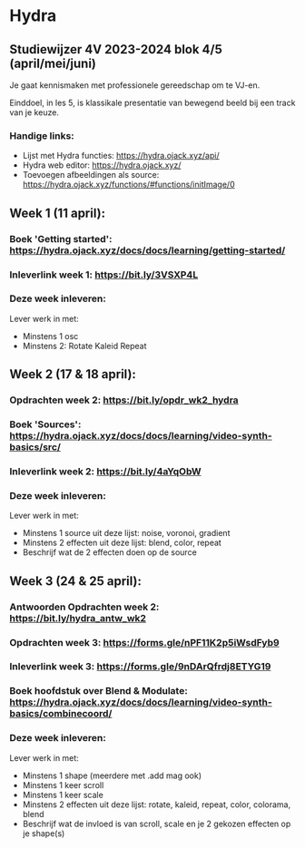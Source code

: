 
# Hydra

## Studiewijzer 4V 2023-2024 blok 4/5 (april/mei/juni)

Je gaat kennismaken met professionele gereedschap om te VJ-en.

Einddoel, in les 5, is klassikale presentatie van bewegend beeld bij een track van je keuze.

### Handige links:

- Lijst met Hydra functies: https://hydra.ojack.xyz/api/
- Hydra web editor: https://hydra.ojack.xyz/
- Toevoegen afbeeldingen als source: https://hydra.ojack.xyz/functions/#functions/initImage/0

## Week 1 (11 april):

### Boek 'Getting started': https://hydra.ojack.xyz/docs/docs/learning/getting-started/

### Inleverlink week 1: https://bit.ly/3VSXP4L

### Deze week inleveren: 

Lever werk in met:
- Minstens 1 osc
- Minstens 2:
    Rotate
    Kaleid 
    Repeat

  

## Week 2 (17 & 18 april):

### Opdrachten week 2: https://bit.ly/opdr_wk2_hydra

### Boek 'Sources': https://hydra.ojack.xyz/docs/docs/learning/video-synth-basics/src/

### Inleverlink week 2: https://bit.ly/4aYqObW



### Deze week inleveren:

Lever werk in met:
- Minstens 1 source uit deze lijst: noise, voronoi, gradient
- Minstens 2 effecten uit deze lijst: blend, color, repeat
- Beschrijf wat de 2 effecten doen op de source 

## Week 3 (24 & 25 april): 

### Antwoorden Opdrachten week 2: https://bit.ly/hydra_antw_wk2

### Opdrachten week 3: https://forms.gle/nPF11K2p5iWsdFyb9

### Inleverlink week 3: https://forms.gle/9nDArQfrdj8ETYG19

### Boek hoofdstuk over Blend & Modulate: https://hydra.ojack.xyz/docs/docs/learning/video-synth-basics/combinecoord/

### Deze week inleveren:

Lever werk in met:
- Minstens 1 shape (meerdere met .add mag ook)
- Minstens 1 keer scroll
- Minstens 1 keer scale
- Minstens 2 effecten uit deze lijst: rotate, kaleid, repeat, color, colorama, blend
- Beschrijf wat de invloed is van scroll, scale en je 2 gekozen effecten op je shape(s)
